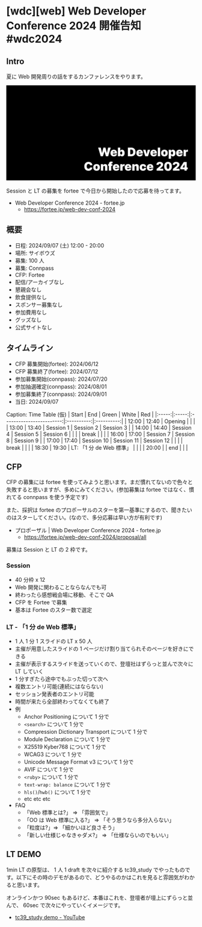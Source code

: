 # [wdc][web] Web Developer Conference 2024 開催告知 #wdc2024

## Intro

夏に Web 開発周りの話をするカンファレンスをやります。

![Web Developer Conference 2024](./banner.png#1600x800)

Session と LT の募集を fortee で今日から開始したので応募を待ってます。

- Web Developer Conference 2024 - fortee.jp
  - https://fortee.jp/web-dev-conf-2024


## 概要

- 日程: 2024/09/07 (土) 12:00 - 20:00
- 場所: サイボウズ
- 募集: 100 人
- 募集: Connpass
- CFP: Fortee
- 配信/アーカイブなし
- 懇親会なし
- 飲食提供なし
- スポンサー募集なし
- 参加費用なし
- グッズなし
- 公式サイトなし


## タイムライン

- CFP 募集開始(fortee): 2024/06/12
- CFP 募集終了(fortee): 2024/07/12
- 参加募集開始(connpass): 2024/07/20
- 参加抽選確定(connpass): 2024/08/01
- 参加募集終了(connpass): 2024/09/01
- 当日: 2024/09/07

Caption: Time Table (仮)
| Start | End   | Green                    | White      | Red        |
|:-----:|:-----:|:------------------------:|:----------:|:----------:|
| 12:00 | 12:40 | Opening                  |            |            |
| 13:00 | 13:40 | Session 1                | Session 2  | Session 3  |
| 14:00 | 14:40 | Session 4                | Session 5  | Session 6  |
|       |       | break                    |            |            |
| 16:00 | 17:00 | Session 7                | Session 8  | Session 9  |
| 17:00 | 17:40 | Session 10               | Session 11 | Session 12 |
|       |       | break                    |            |            |
| 18:30 | 19:30 | LT: 「1 分 de Web 標準」 |            |            |
| 20:00 |       | end                      |            |            |


## CFP

CFP の募集には fortee を使ってみようと思います。まだ慣れてないので色々と失敗すると思いますが、多めにみてください。(参加募集は fortee ではなく、慣れてる connpass を使う予定です)

また、採択は fortee のプロポーサルのスターを第一基準にするので、聞きたいのはスターしてください。(なので、多分応募は早い方が有利です)

- プロポーザル | Web Developer Conference 2024 - fortee.jp
  - https://fortee.jp/web-dev-conf-2024/proposal/all

募集は Session と LT の 2 枠です。


### Session

- 40 分枠 x 12
- Web 開発に関わることならなんでも可
- 終わったら感想戦会場に移動、そこで QA
- CFP を Fortee で募集
- 基本は Fortee のスター数で選定


### LT - 「1 分 de Web 標準」

- 1 人 1 分 1 スライドの LT x 50 人
- 主催が用意したスライドの 1 ページだけ割り当てられそのページを好きにできる
- 主催が表示するスライドを送っていくので、登壇社はずらっと並んで次々に LT していく
- 1 分すぎたら途中でもぶった切って次へ
- 複数エントリ可能(連続にはならない)
- セッション発表者のエントリ可能
- 時間が来たら全部終わってなくても終了
- 例
  - Anchor Positioning について 1 分で
  - `<search>` について 1 分で
  - Compression Dictionary Transport について 1 分で
  - Module Declaration について 1 分で
  - X25519 Kyber768 について 1 分で
  - WCAG3 について 1 分で
  - Unicode Message Format v3 について 1 分で
  - AVIF について 1 分で
  - `<ruby>` について 1 分で
  - `text-wrap: balance` について 1 分で
  - `hls()`/`hwb()` について 1 分で
  - etc etc etc
- FAQ
  - 「Web 標準とは?」 => 「雰囲気で」
  - 「OO は Web 標準に入る?」 => 「そう思うなら多分入らない」
  - 「粒度は?」=> 「細かいほど良さそう」
  - 「新しい仕様じゃなきゃダメ?」 => 「仕様ならいのでもいい」


## LT DEMO

1min LT の原型は、 1 人 1 draft を次々に紹介する tc39_study でやったものです。以下にその時のデモがあるので、どうやるのかはこれを見ると雰囲気がわかると思います。

オンラインかつ 90sec もあるけど、本番はこれを、登壇者が壇上にずらっと並んで、 60sec で次々にやっていくイメージです。

- [tc39_study demo - YouTube](https://www.youtube.com/watch?v=kj3Gv8SgKmM)